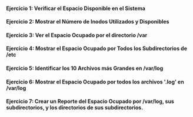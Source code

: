 #### Ejercicio 1: Verificar el Espacio Disponible en el Sistema

#### Ejercicio 2: Mostrar el Número de Inodos Utilizados y Disponibles

#### Ejercicio 3: Ver el Espacio Ocupado por el directorio /var

#### Ejercicio 4: Mostrar el Espacio Ocupado por Todos los Subdirectorios de /etc

#### Ejercicio 5: Identificar los 10 Archivos más Grandes en /var/log

#### Ejercicio 6: Mostrar el Espacio Ocupado por todos los archivos '.log' en /var/log

#### Ejercicio 7: Crear un Reporte del Espacio Ocupado por /var/log, sus subdirectorios, y los directorios de sus subdirectorios.